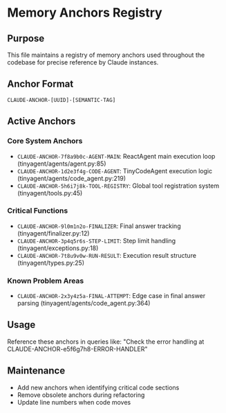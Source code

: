 # Memory Anchors Registry

## Purpose
This file maintains a registry of memory anchors used throughout the codebase for precise reference by Claude instances.

## Anchor Format
`CLAUDE-ANCHOR-[UUID]-[SEMANTIC-TAG]`

## Active Anchors

### Core System Anchors
- `CLAUDE-ANCHOR-7f8a9b0c-AGENT-MAIN`: ReactAgent main execution loop (tinyagent/agents/agent.py:85)
- `CLAUDE-ANCHOR-1d2e3f4g-CODE-AGENT`: TinyCodeAgent execution logic (tinyagent/agents/code_agent.py:219)
- `CLAUDE-ANCHOR-5h6i7j8k-TOOL-REGISTRY`: Global tool registration system (tinyagent/tools.py:45)

### Critical Functions
- `CLAUDE-ANCHOR-9l0m1n2o-FINALIZER`: Final answer tracking (tinyagent/finalizer.py:12)
- `CLAUDE-ANCHOR-3p4q5r6s-STEP-LIMIT`: Step limit handling (tinyagent/exceptions.py:18)
- `CLAUDE-ANCHOR-7t8u9v0w-RUN-RESULT`: Execution result structure (tinyagent/types.py:25)

### Known Problem Areas
- `CLAUDE-ANCHOR-2x3y4z5a-FINAL-ATTEMPT`: Edge case in final answer parsing (tinyagent/agents/code_agent.py:364)

## Usage
Reference these anchors in queries like:
"Check the error handling at CLAUDE-ANCHOR-e5f6g7h8-ERROR-HANDLER"

## Maintenance
- Add new anchors when identifying critical code sections
- Remove obsolete anchors during refactoring
- Update line numbers when code moves
